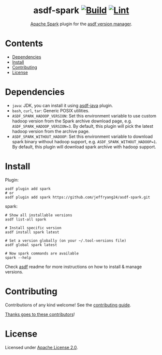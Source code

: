 <div align="center">

# asdf-spark [![Build](https://github.com/jeffryang24/asdf-spark/actions/workflows/build.yml/badge.svg)](https://github.com/jeffryang24/asdf-spark/actions/workflows/build.yml) [![Lint](https://github.com/jeffryang24/asdf-spark/actions/workflows/lint.yml/badge.svg)](https://github.com/jeffryang24/asdf-spark/actions/workflows/lint.yml)

[Apache Spark](https://spark.apache.org/docs/latest/) plugin for the [asdf version manager](https://asdf-vm.com).

</div>

# Contents

- [Dependencies](#dependencies)
- [Install](#install)
- [Contributing](#contributing)
- [License](#license)

# Dependencies

- `java`: JDK, you can install it using [asdf-java](https://github.com/halcyon/asdf-java) plugin.
- `bash`, `curl`, `tar`: Generic POSIX utilities.
- `ASDF_SPARK_HADOOP_VERSION`: Set this environment variable to use custom hadoop version from the Spark archive download page, e.g. `ASDF_SPARK_HADOOP_VERSION=3`. By default, this plugin will pick the latest hadoop version from the archive page.
- `ASDF_SPARK_WITHOUT_HADOOP`: Set this environment variable to download spark binary without hadoop support, e.g. `ASDF_SPARK_WITHOUT_HADOOP=1`. By default, this plugin will download spark archive with hadoop support.

# Install

Plugin:

```shell
asdf plugin add spark
# or
asdf plugin add spark https://github.com/jeffryang24/asdf-spark.git
```

spark:

```shell
# Show all installable versions
asdf list-all spark

# Install specific version
asdf install spark latest

# Set a version globally (on your ~/.tool-versions file)
asdf global spark latest

# Now spark commands are available
spark --help
```

Check [asdf](https://github.com/asdf-vm/asdf) readme for more instructions on how to
install & manage versions.

# Contributing

Contributions of any kind welcome! See the [contributing guide](contributing.md).

[Thanks goes to these contributors](https://github.com/jeffryang24/asdf-spark/graphs/contributors)!

# License

Licensed under [Apache License 2.0](LICENSE).
